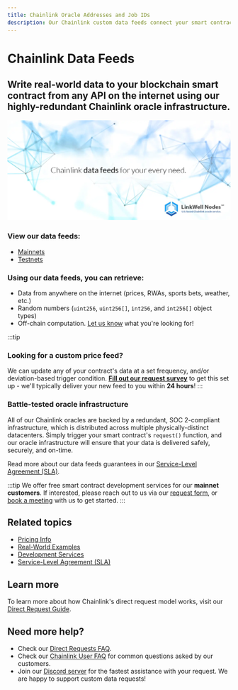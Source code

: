 ```yaml
---
title: Chainlink Oracle Addresses and Job IDs
description: Our Chainlink custom data feeds connect your smart contract to any API on the internet. Retrieve RWA prices, sports betting, weather, and real estate data.
---
```


# Chainlink Data Feeds

<h2 class='lw-subtitle'><lw-emphasis>Write real-world data to your blockchain smart contract</lw-emphasis> from any API on the internet using our highly-redundant Chainlink oracle infrastructure.</h2>

[![Custom Chainlink data feeds by LinkWell Nodes](/img/lw-banner_1080x485_Docs-DataFeeds-white.webp "Custom Chainlink data feeds by LinkWell Nodes")](/services/direct-request-jobs/mainnets/)

### View our data feeds:

* [Mainnets](/services/direct-request-jobs/mainnets/)
* [Testnets](/services/direct-request-jobs/testnets/)

### Using our data feeds, you can retrieve:

* Data from anywhere on the internet (prices, RWAs, sports bets, weather, etc.)
* Random numbers (`uint256`, `uint256[]`, `int256`, and `int256[]` object types)
* Off-chain computation. [Let us know](https://linkwellnodes.io/Getting-Started.html) what you're looking for!

:::tip
### Looking for a custom price feed? 
We can update any of your contract's data at a set frequency, and/or deviation-based trigger condition. [**Fill out our request survey**](https://linkwellnodes.io/Getting-Started.html) to get this set up - we'll typically deliver your new feed to you within **24 hours**! 
:::


### Battle-tested oracle infrastructure

All of our Chainlink oracles are backed by a redundant, SOC 2-compliant infrastructure, which is distributed across multiple physically-distinct datacenters. Simply trigger your smart contract's `request()` function, and our oracle infrastructure will ensure that your data is delivered safely, securely, and on-time. 

Read more about our data feeds guarantees in our [Service-Level Agreement (SLA)](/services/direct-request-jobs/Service-Level-Agreement).

:::tip
We offer free smart contract development services for our **mainnet customers**. If interested, please reach out to us via our [request form](https://linkwellnodes.io/Getting-Started.html), or [book a meeting](https://calendly.com/linkwell-nodes) with us to get started. 
:::

## Related topics

- [Pricing Info](/services/direct-request-jobs/Pricing)
- [Real-World Examples](/services/direct-request-jobs/Any-API-Guide)
- [Development Services](/services/Development-Services)
- [Service-Level Agreement (SLA)](/services/direct-request-jobs/Service-Level-Agreement)

## Learn more

To learn more about how Chainlink's direct request model works, visit our [Direct Request Guide](/knowledgebase/Direct-Request-Guide).


## Need more help?

* Check our [Direct Requests FAQ](/knowledgebase/faq/Chainlink-Users#chainlink-direct-requests).
* Check our [Chainlink User FAQ](/knowledgebase/faq/Chainlink-Users "FAQ - Chainlink Data Consumers") for common questions asked by our customers.
* Join our [Discord server](https://discord.gg/Xs6SjqVPUA) for the fastest assistance with your request. We are happy to support custom data requests!